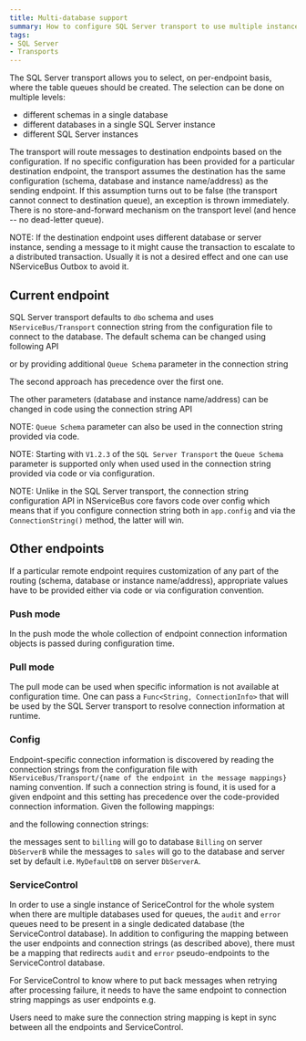 ```yaml
---
title: Multi-database support
summary: How to configure SQL Server transport to use multiple instances of the database and route messages between them.
tags:
- SQL Server
- Transports
---
```


The SQL Server transport allows you to select, on per-endpoint basis, where the table queues should be created. The selection can be done on multiple levels:
 * different schemas in a single database
 * different databases in a single SQL Server instance
 * different SQL Server instances

The transport will route messages to destination endpoints based on the configuration. If no specific configuration has been provided for a particular destination endpoint, the transport assumes the destination has the same configuration (schema, database and instance name/address) as the sending endpoint. If this assumption turns out to be false (the transport cannot connect to destination queue), an exception is thrown immediately. There is no store-and-forward mechanism on the transport level (and hence -- no dead-letter queue). 

NOTE: If the destination endpoint uses different database or server instance, sending a message to it might cause the transaction to escalate to a distributed transaction. Usually it is not a desired effect and one can use NServiceBus Outbox to avoid it.

## Current endpoint

SQL Server transport defaults to `dbo` schema and uses `NServiceBus/Transport` connection string from the configuration file to connect to the database. The default schema can be changed using following API

<!-- import sqlserver-multidb-current-endpoint-schema -->

or by providing additional `Queue Schema` parameter in the connection string

<!-- import sqlserver-multidb-current-endpoint-schema-config -->

The second approach has precedence over the first one.

The other parameters (database and instance name/address) can be changed in code using the connection string API

<!-- import sqlserver-multidb-current-endpoint-connection-string -->

NOTE: `Queue Schema` parameter can also be used in the connection string provided via code.

NOTE: Starting with `V1.2.3` of the `SQL Server Transport` the `Queue Schema` parameter is supported only when used used in the connection string provided via code or via configuration.

NOTE: Unlike in the SQL Server transport, the connection string configuration API in NServiceBus core favors code over config which means that if you configure connection string both in `app.config` and via the `ConnectionString()` method, the latter will win.

## Other endpoints

If a particular remote endpoint requires customization of any part of the routing (schema, database or instance name/address), appropriate values have to be provided either via code or via configuration convention.

### Push mode

In the push mode the whole collection of endpoint connection information objects is passed during configuration time.

<!-- import sqlserver-multidb-other-endpoint-connection-push -->

### Pull mode

The pull mode can be used when specific information is not available at configuration time. One can pass a `Func<String, ConnectionInfo>` that will be used by the SQL Server transport to resolve connection information at runtime.

<!-- import sqlserver-multidb-other-endpoint-connection-pull --> 

### Config

Endpoint-specific connection information is discovered by reading the connection strings from the configuration file with `NServiceBus/Transport/{name of the endpoint in the message mappings}` naming convention. If such a connection string is found, it is used for a given endpoint and this setting has precedence over the code-provided connection information.
Given the following mappings:

<!-- import sqlserver-multidb-messagemapping -->

and the following connection strings:
 
<!-- import sqlserver-multidb-connectionstrings -->

the messages sent to `billing` will go to database `Billing` on server `DbServerB` while the messages to `sales` will go to the database and server set by default i.e. `MyDefaultDB` on server `DbServerA`.

### ServiceControl

In order to use a single instance of SericeControl for the whole system when there are multiple databases used for queues, the `audit` and `error` queues need to be present in a single dedicated database (the ServiceControl database). In addition to configuring the mapping between the user endpoints and connection strings (as described above), there must be a mapping that redirects `audit` and `error` pseudo-endpoints to the ServiceControl database.

<!-- import sqlserver-multidb-redirect-audit-error -->

For ServiceControl to know where to put back messages when retrying after processing failure, it needs to have the same endpoint to connection string mappings as user endpoints e.g.

<!-- import sqlserver-multidb-sc -->

Users need to make sure the connection string mapping is kept in sync between all the endpoints and ServiceControl.
